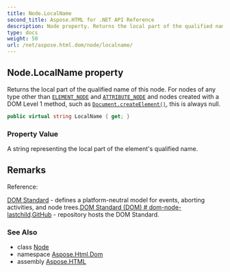 ```yaml
---
title: Node.LocalName
second_title: Aspose.HTML for .NET API Reference
description: Node property. Returns the local part of the qualified name of this node. For nodes of any type other than ELEMENT_NODE and ATTRIBUTE_NODE and nodes created with a DOM Level 1 method such as Document.createElement this is always null
type: docs
weight: 50
url: /net/aspose.html.dom/node/localname/
---
```

## Node.LocalName property

Returns the local part of the qualified name of this node. For nodes of any type other than [`ELEMENT_NODE`](../element_node/) and [`ATTRIBUTE_NODE`](../attribute_node/) and nodes created with a DOM Level 1 method, such as [`Document.createElement()`](../../document/createelement/), this is always null.

```csharp
public virtual string LocalName { get; }
```

### Property Value

A string representing the local part of the element's qualified name.

## Remarks

Reference:

[DOM Standard](https://dom.spec.whatwg.org/) - defines a platform-neutral model for events, aborting activities, and node trees.[DOM Standard (DOM) # dom-node-lastchild](https://dom.spec.whatwg.org/#dom-element-localname).[GitHub](https://github.com/whatwg/dom) - repository hosts the DOM Standard.

### See Also

* class [Node](../)
* namespace [Aspose.Html.Dom](../../../aspose.html.dom/)
* assembly [Aspose.HTML](../../../)
